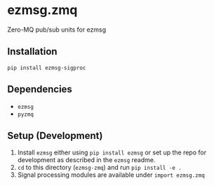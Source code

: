 # ezmsg.zmq

Zero-MQ pub/sub units for ezmsg

## Installation
`pip install ezmsg-sigproc`

## Dependencies
* `ezmsg`
* `pyzmq`

## Setup (Development)
1. Install `ezmsg` either using `pip install ezmsg` or set up the repo for development as described in the `ezmsg` readme.
2. `cd` to this directory (`ezmsg-zmq`) and run `pip install -e .`
3. Signal processing modules are available under `import ezmsg.zmq`